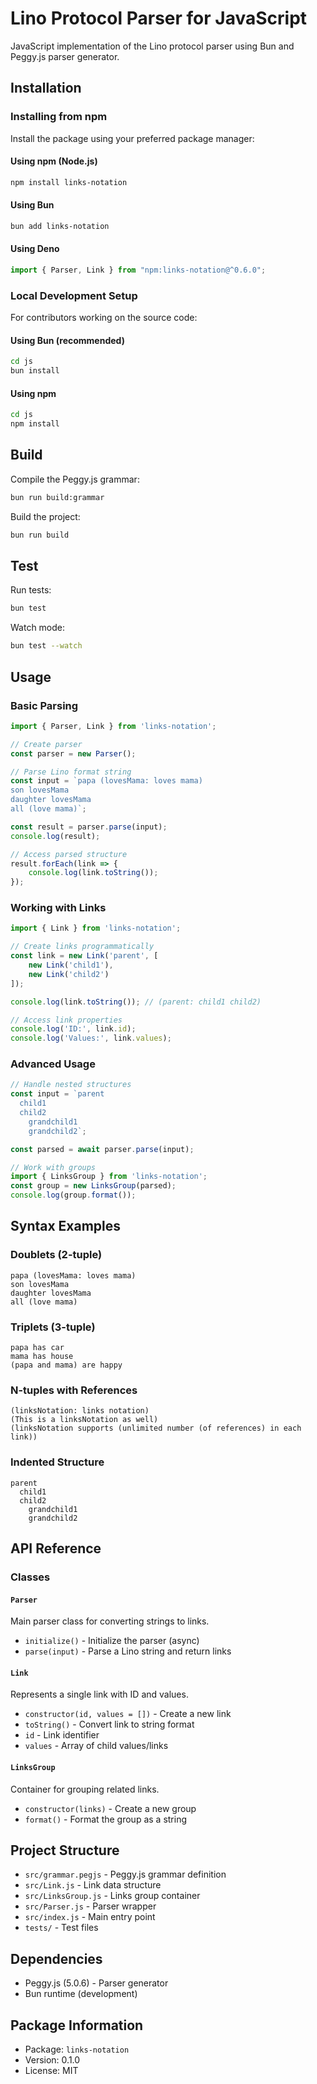 # Lino Protocol Parser for JavaScript

JavaScript implementation of the Lino protocol parser using Bun and
Peggy.js parser generator.

## Installation

### Installing from npm

Install the package using your preferred package manager:

#### Using npm (Node.js)

```bash
npm install links-notation
```

#### Using Bun

```bash
bun add links-notation
```

#### Using Deno

```typescript
import { Parser, Link } from "npm:links-notation@^0.6.0";
```

### Local Development Setup

For contributors working on the source code:

#### Using Bun (recommended)

```bash
cd js
bun install
```

#### Using npm

```bash
cd js
npm install
```

## Build

Compile the Peggy.js grammar:

```bash
bun run build:grammar
```

Build the project:

```bash
bun run build
```

## Test

Run tests:

```bash
bun test
```

Watch mode:

```bash
bun test --watch
```

## Usage

### Basic Parsing

```javascript
import { Parser, Link } from 'links-notation';

// Create parser
const parser = new Parser();

// Parse Lino format string
const input = `papa (lovesMama: loves mama)
son lovesMama
daughter lovesMama
all (love mama)`;

const result = parser.parse(input);
console.log(result);

// Access parsed structure
result.forEach(link => {
    console.log(link.toString());
});
```

### Working with Links

```javascript
import { Link } from 'links-notation';

// Create links programmatically
const link = new Link('parent', [
    new Link('child1'),
    new Link('child2')
]);

console.log(link.toString()); // (parent: child1 child2)

// Access link properties
console.log('ID:', link.id);
console.log('Values:', link.values);
```

### Advanced Usage

```javascript
// Handle nested structures
const input = `parent
  child1
  child2
    grandchild1
    grandchild2`;

const parsed = await parser.parse(input);

// Work with groups
import { LinksGroup } from 'links-notation';
const group = new LinksGroup(parsed);
console.log(group.format());
```

## Syntax Examples

### Doublets (2-tuple)

```lino
papa (lovesMama: loves mama)
son lovesMama
daughter lovesMama
all (love mama)
```

### Triplets (3-tuple)

```lino
papa has car
mama has house
(papa and mama) are happy
```

### N-tuples with References

```lino
(linksNotation: links notation)
(This is a linksNotation as well)
(linksNotation supports (unlimited number (of references) in each link))
```

### Indented Structure

```lino
parent
  child1
  child2
    grandchild1
    grandchild2
```

## API Reference

### Classes

#### `Parser`

Main parser class for converting strings to links.

- `initialize()` - Initialize the parser (async)
- `parse(input)` - Parse a Lino string and return links

#### `Link`

Represents a single link with ID and values.

- `constructor(id, values = [])` - Create a new link
- `toString()` - Convert link to string format
- `id` - Link identifier
- `values` - Array of child values/links

#### `LinksGroup`

Container for grouping related links.

- `constructor(links)` - Create a new group
- `format()` - Format the group as a string

## Project Structure

- `src/grammar.pegjs` - Peggy.js grammar definition
- `src/Link.js` - Link data structure
- `src/LinksGroup.js` - Links group container
- `src/Parser.js` - Parser wrapper
- `src/index.js` - Main entry point
- `tests/` - Test files

## Dependencies

- Peggy.js (5.0.6) - Parser generator
- Bun runtime (development)

## Package Information

- Package: `links-notation`
- Version: 0.1.0
- License: MIT
